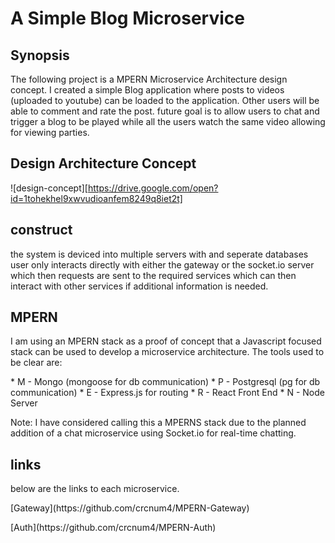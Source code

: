# A Simple Blog Microservice

## Synopsis

<p>The following project is a MPERN Microservice Architecture design concept. I created a simple Blog application where posts to videos (uploaded to youtube) can be loaded to the application. Other users will be able to comment and rate the post. future goal is to allow users to chat and trigger a blog to be played while all the users watch the same video allowing for viewing parties.</p>

## Design Architecture Concept

![design-concept][https://drive.google.com/open?id=1tohekhel9xwvudioanfem8249q8iet2t]

## construct

<p>the system is deviced into multiple servers with and seperate databases user only interacts directly with either the gateway or the socket.io server which then requests are sent to the required services which can then interact with other services if additional information is needed.</p>

## MPERN

<p>I am using an MPERN stack as a proof of concept that a Javascript focused stack can be used to develop a microservice architecture. The tools used to be clear are:</p>
* M - Mongo (mongoose for db communication)
* P - Postgresql (pg for db communication)
* E - Express.js for routing
* R - React Front End
* N - Node Server
<p>Note: I have considered calling this a MPERNS stack due to the planned addition of a chat microservice using Socket.io for real-time chatting.</p>

## links

<p>below are the links to each microservice.</p>

<p>[Gateway](https://github.com/crcnum4/MPERN-Gateway)</p>
<p>[Auth](https://github.com/crcnum4/MPERN-Auth)</p>
